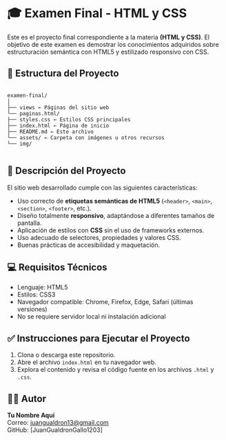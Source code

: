 # 🎓 Examen Final - HTML y CSS

Este es el proyecto final correspondiente a la materia **(HTML y CSS)**. El objetivo de este examen es demostrar los conocimientos adquiridos sobre estructuración semántica con HTML5 y estilizado responsivo con CSS.

## 🧩 Estructura del Proyecto
```

examen-final/
│
├── views ← Páginas del sitio web
└── paginas.html/
├── styles.css ← Estilos CSS principales
├── index.html ← Página de inicio
├── README.md ← Este archivo
└── assets/ ← Carpeta con imágenes u otros recursos
└── img/


```

## 📄 Descripción del Proyecto

El sitio web desarrollado cumple con las siguientes características:

- Uso correcto de **etiquetas semánticas de HTML5** (`<header>`, `<main>`, `<section>`, `<footer>`, etc.).
- Diseño totalmente **responsivo**, adaptándose a diferentes tamaños de pantalla.
- Aplicación de estilos con **CSS** sin el uso de frameworks externos.
- Uso adecuado de selectores, propiedades y valores CSS.
- Buenas prácticas de accesibilidad y maquetación.

## 💻 Requisitos Técnicos

- Lenguaje: HTML5
- Estilos: CSS3
- Navegador compatible: Chrome, Firefox, Edge, Safari (últimas versiones)
- No se requiere servidor local ni instalación adicional


## ✅ Instrucciones para Ejecutar el Proyecto

1. Clona o descarga este repositorio.
2. Abre el archivo `index.html` en tu navegador web.
3. Explora el contenido y revisa el código fuente en los archivos `.html` y `.css`.

## 🙋‍♂️ Autor

**Tu Nombre Aquí**  
Correo:     juangualdron13@gmail.com  
GitHub: [JuanGualdronGallo1203]